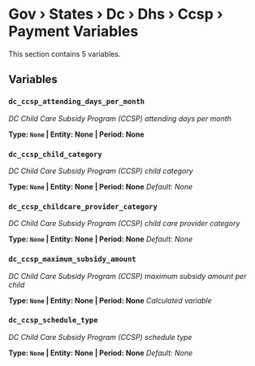 # Gov › States › Dc › Dhs › Ccsp › Payment Variables

This section contains 5 variables.

## Variables

### `dc_ccsp_attending_days_per_month`
*DC Child Care Subsidy Program (CCSP) attending days per month*

**Type: `None` | Entity: None | Period: None**

### `dc_ccsp_child_category`
*DC Child Care Subsidy Program (CCSP) child category*

**Type: `None` | Entity: None | Period: None**
*Default: None*

### `dc_ccsp_childcare_provider_category`
*DC Child Care Subsidy Program (CCSP) child care provider category*

**Type: `None` | Entity: None | Period: None**
*Default: None*

### `dc_ccsp_maximum_subsidy_amount`
*DC Child Care Subsidy Program (CCSP) maximum subsidy amount per child*

**Type: `None` | Entity: None | Period: None**
*Calculated variable*

### `dc_ccsp_schedule_type`
*DC Child Care Subsidy Program (CCSP) schedule type*

**Type: `None` | Entity: None | Period: None**
*Default: None*
